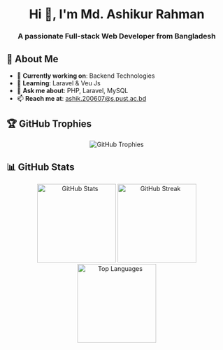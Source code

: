 <h1 align="center">Hi 👋, I'm Md. Ashikur Rahman</h1>
<h3 align="center">A passionate Full-stack Web Developer from Bangladesh</h3>


## 💫 About Me
- 🔭 **Currently working on**: Backend Technologies<br>
- 🌱 **Learning**: Laravel & Veu Js<br>
- 💬 **Ask me about**: PHP, Laravel, MySQL<br>
- 📫 **Reach me at**: ashik.200607@s.pust.ac.bd



## 🏆 GitHub Trophies
<div align="center">
  <img src="https://github-profile-trophy.vercel.app/?username=Ashik-PUST-ICE&theme=radical&no-frame=false&no-bg=true&margin-w=4" alt="GitHub Trophies" />
</div> 

## 📊 GitHub Stats
<div align="center">
  <img height="180em" src="https://github-readme-stats.vercel.app/api?username=Ashik-PUST-ICE&theme=gruvbox&hide_border=false&include_all_commits=false&count_private=false" alt="GitHub Stats" />
  <img height="180em" src="https://github-readme-streak-stats.herokuapp.com/?user=Ashik-PUST-ICE&theme=gruvbox&hide_border=false" alt="GitHub Streak" />
  <img height="180em" src="https://github-readme-stats.vercel.app/api/top-langs/?username=Ashik-PUST-ICE&theme=gruvbox&hide_border=false&include_all_commits=false&count_private=false&layout=compact" alt="Top Languages" />
</div>


    




